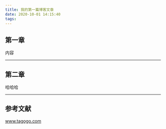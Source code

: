 ```yaml
---
title: 我的第一篇博客文章
date: 2020-10-01 14:15:40
tags:
---
```


## 第一章

内容

---

## 第二章

哈哈哈

---

## 参考文献

www.tagogo.com

